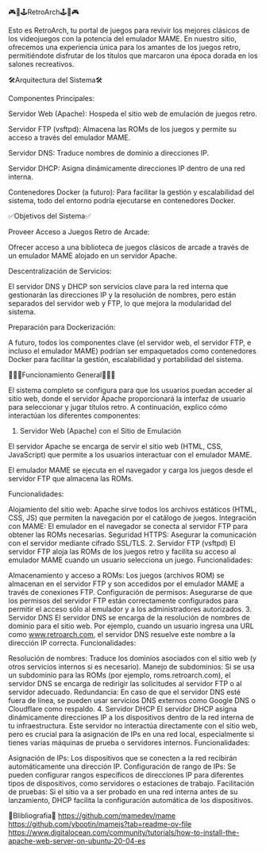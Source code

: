🎮​👾​🕹️​RetroArch🕹️​👾​🎮

Esto es RetroArch, tu portal de juegos para revivir los mejores clásicos de los videojuegos con la potencia del emulador MAME. En nuestro sitio, ofrecemos una experiencia única para los amantes de los juegos retro, permitiéndote disfrutar de los títulos que marcaron una época dorada en los salones recreativos.

🛠️​Arquitectura del Sistema🛠️​

Componentes Principales:

Servidor Web (Apache): Hospeda el sitio web de emulación de juegos retro.

Servidor FTP (vsftpd): Almacena las ROMs de los juegos y permite su acceso a través del emulador MAME.

Servidor DNS: Traduce nombres de dominio a direcciones IP.

Servidor DHCP: Asigna dinámicamente direcciones IP dentro de una red interna.

Contenedores Docker (a futuro): Para facilitar la gestión y escalabilidad del sistema, todo del entorno podría ejecutarse en contenedores Docker.

✅Objetivos del Sistema✅

Proveer Acceso a Juegos Retro de Arcade:

Ofrecer acceso a una biblioteca de juegos clásicos de arcade a través de un emulador MAME alojado en un servidor Apache.

Descentralización de Servicios:

El servidor DNS y DHCP son servicios clave para la red interna que gestionarán las direcciones IP y la resolución de nombres, pero están separados del servidor web y FTP, lo que mejora la modularidad del sistema.

Preparación para Dockerización:

A futuro, todos los componentes clave (el servidor web, el servidor FTP, e incluso el emulador MAME) podrían ser empaquetados como contenedores Docker para facilitar la gestión, escalabilidad y portabilidad del sistema.

👷🏻‍♂️Funcionamiento General👷🏻‍♂️

El sistema completo se configura para que los usuarios puedan acceder al sitio web, donde el servidor Apache proporcionará la interfaz de usuario para seleccionar y jugar títulos retro. A continuación, explico cómo interactúan los diferentes componentes:

1. Servidor Web (Apache) con el Sitio de Emulación

El servidor Apache se encarga de servir el sitio web (HTML, CSS, JavaScript) que permite a los usuarios interactuar con el emulador MAME.

El emulador MAME se ejecuta en el navegador y carga los juegos desde el servidor FTP que almacena las ROMs.

Funcionalidades:

Alojamiento del sitio web: Apache sirve todos los archivos estáticos (HTML, CSS, JS) que permiten la navegación por el catálogo de juegos.
Integración con MAME: El emulador en el navegador se conecta al servidor FTP para obtener las ROMs necesarias.
Seguridad HTTPS: Asegurar la comunicación con el servidor mediante cifrado SSL/TLS.
2. Servidor FTP (vsftpd)
El servidor FTP aloja las ROMs de los juegos retro y facilita su acceso al emulador MAME cuando un usuario selecciona un juego.
Funcionalidades:

Almacenamiento y acceso a ROMs: Los juegos (archivos ROM) se almacenan en el servidor FTP y son accedidos por el emulador MAME a través de conexiones FTP.
Configuración de permisos: Asegurarse de que los permisos del servidor FTP están correctamente configurados para permitir el acceso sólo al emulador y a los administradores autorizados.
3. Servidor DNS
El servidor DNS se encarga de la resolución de nombres de dominio para el sitio web. Por ejemplo, cuando un usuario ingresa una URL como www.retroarch.com, el servidor DNS resuelve este nombre a la dirección IP correcta.
Funcionalidades:

Resolución de nombres: Traduce los dominios asociados con el sitio web (y otros servicios internos si es necesario).
Manejo de subdominios: Si se usa un subdominio para las ROMs (por ejemplo, roms.retroarch.com), el servidor DNS se encarga de redirigir las solicitudes al servidor FTP o al servidor adecuado.
Redundancia: En caso de que el servidor DNS esté fuera de línea, se pueden usar servicios DNS externos como Google DNS o Cloudflare como respaldo.
4. Servidor DHCP
El servidor DHCP asigna dinámicamente direcciones IP a los dispositivos dentro de la red interna de tu infraestructura. Este servidor no interactúa directamente con el sitio web, pero es crucial para la asignación de IPs en una red local, especialmente si tienes varias máquinas de prueba o servidores internos.
Funcionalidades:

Asignación de IPs: Los dispositivos que se conecten a la red recibirán automáticamente una dirección IP.
Configuración de rango de IPs: Se pueden configurar rangos específicos de direcciones IP para diferentes tipos de dispositivos, como servidores o estaciones de trabajo.
Facilitación de pruebas: Si el sitio va a ser probado en una red interna antes de su lanzamiento, DHCP facilita la configuración automática de los dispositivos.




































📖​Blibliografia📖​
https://github.com/mamedev/mame
https://github.com/ybootin/mamejs?tab=readme-ov-file
https://www.digitalocean.com/community/tutorials/how-to-install-the-apache-web-server-on-ubuntu-20-04-es
